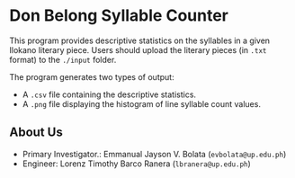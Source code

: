 # Don Belong Syllable Counter

This program provides descriptive statistics on the syllables in a given Ilokano literary piece. Users should upload the literary pieces (in `.txt` format) to the `./input` folder.

The program generates two types of output:

- A `.csv` file containing the descriptive statistics.
- A `.png` file displaying the histogram of line syllable count values.


## About Us
- Primary Investigator.: Emmanual Jayson V. Bolata (`evbolata@up.edu.ph`)
- Engineer: Lorenz Timothy Barco Ranera (`lbranera@up.edu.ph`)
